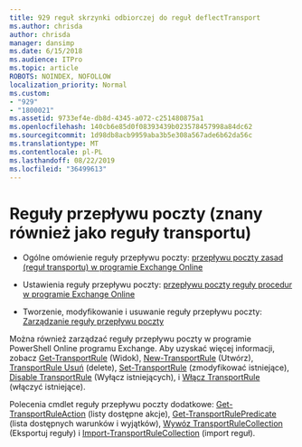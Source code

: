 ```yaml
---
title: 929 reguł skrzynki odbiorczej do reguł deflectTransport
ms.author: chrisda
author: chrisda
manager: dansimp
ms.date: 6/15/2018
ms.audience: ITPro
ms.topic: article
ROBOTS: NOINDEX, NOFOLLOW
localization_priority: Normal
ms.custom:
- "929"
- "1800021"
ms.assetid: 9733ef4e-db8d-4345-a072-c251480875a1
ms.openlocfilehash: 140cb6e85d0f08393439b023578457998a84dc62
ms.sourcegitcommit: 1d98db8acb9959aba3b5e308a567ade6b62da56c
ms.translationtype: MT
ms.contentlocale: pl-PL
ms.lasthandoff: 08/22/2019
ms.locfileid: "36499613"
---
```

# <a name="mail-flow-rules-also-known-as-transport-rules"></a>Reguły przepływu poczty (znany również jako reguły transportu)

- Ogólne omówienie reguły przepływu poczty: [przepływu poczty zasad (reguł transportu) w programie Exchange Online](https://technet.microsoft.com/library/jj919238.aspx)

- Ustawienia reguły przepływu poczty: [przepływu poczty reguły procedur w programie Exchange Online](https://technet.microsoft.com/library/dn600436.aspx)

- Tworzenie, modyfikowanie i usuwanie reguły przepływu poczty: [Zarządzanie reguły przepływu poczty](https://technet.microsoft.com/library/jj657505.aspx)

Można również zarządzać reguły przepływu poczty w programie PowerShell Online programu Exchange. Aby uzyskać więcej informacji, zobacz [Get-TransportRule](https://docs.microsoft.com/powershell/module/exchange/policy-and-compliance/get-transportrule) (Widok), [New-TransportRule](https://docs.microsoft.com/powershell/module/exchange/policy-and-compliance/new-transportrule) (Utwórz), [TransportRule Usuń](https://docs.microsoft.com/powershell/module/exchange/policy-and-compliance/remove-transportrule) (delete), [Set-TransportRule](https://docs.microsoft.com/powershell/module/exchange/policy-and-compliance/set-transportrule) (zmodyfikować istniejące), [Disable TransportRule](https://docs.microsoft.com/powershell/module/exchange/policy-and-compliance/disable-transportrule) (Wyłącz istniejących), i [Włącz TransportRule](https://docs.microsoft.com/powershell/module/exchange/policy-and-compliance/enable-transportrule) (włączyć istniejące).

Polecenia cmdlet reguły przepływu poczty dodatkowe: [Get-TransportRuleAction](https://docs.microsoft.com/powershell/module/exchange/policy-and-compliance/get-transportruleaction) (listy dostępne akcje), [Get-TransportRulePredicate](https://docs.microsoft.com/powershell/module/exchange/policy-and-compliance/get-transportrulepredicate) (lista dostępnych warunków i wyjątków), [Wywóz TransportRuleCollection](https://docs.microsoft.com/powershell/module/exchange/policy-and-compliance/export-transportrulecollection) (Eksportuj reguły) i [ Import-TransportRuleCollection](https://docs.microsoft.com/powershell/module/exchange/policy-and-compliance/import-transportrulecollection) (import reguł).
